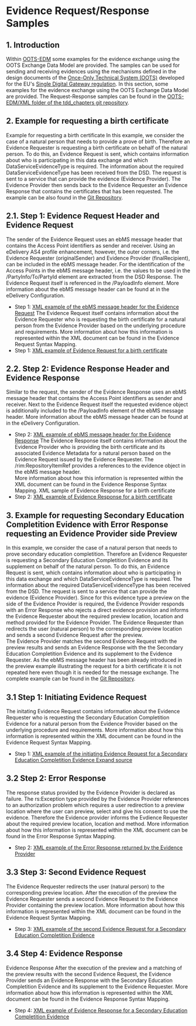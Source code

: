# Evidence Request/Response Samples

## 1. Introduction 

Within [OOTS-EDM](https://ec.europa.eu/digital-building-blocks/wikis/pages/viewpage.action?pageId=489653731) some examples for the evidence exchange using the OOTS Exchange Data Model are provided. The samples can be used for sending and receiving evidences using the mechanisms 
defined in the design documents of the [Once-Only Technical System (OOTS)](https://ec.europa.eu/cefdigital/wiki/display/CEFDIGITAL/Once+Only+Principle)
developed for the EU's [Single Digital Gateway regulation](https://ec.europa.eu/growth/single-market/single-digital-gateway_en). 
In this section, some examples for the evidence exchange using the OOTS Exchange Data Model are provided. 
The Request-Response samples can be found in the [OOTS-EDM/XML folder of the tdd_chapters git repository](https://ec.europa.eu/digital-building-blocks/code/projects/OOP/repos/tdd_chapters/browse/OOTS-EDM/xml).

## 2. Example for requesting a birth certificate 
Example for requesting a birth certificate In this example, we consider the case of a natural person that needs to provide a prove of birth. 
Therefore an Evidence Requester is requesting a birth certificate on behalf of the natural person. To do this, an Evidence Request is sent, which 
contains information about who is participating in this data exchange and which DataServiceEvidenceType is required. 
The information about the required DataServiceEvidenceType has been received from the DSD. The request is sent to a service that can provide the 
evidence (Evidence Provider). The Evidence Provider then sends back to the Evidence Requester an Evidence Response that contains the certificates 
that has been requested. The  example can be also found in the [Git Repository](https://ec.europa.eu/digital-building-blocks/code/projects/OOP/repos/tdd_chapters/browse/OOTS-EDM/xml/Request-Response%20Samples/Birth%20Certificate). 

##     2.1. Step 1: Evidence Request Header and Evidence Request 
The sender of the Evidence Request uses an ebMS message header that contains the Access Point identifiers as sender and receiver. Using an eDelivery AS4 profile enhancement, however, the outer corners, i.e. the Evidence Requester 
(originalSender) and Evidence Provider (finalRecipient), can be included in the ebMS message header. For the identification of the Access Points in 
the ebMS message header, i.e. the values to be used in the /PartyInfo/To/PartyId element are extracted from the DSD Response. The Evidence Request itself 
is referenced in the /PayloadInfo element. More information about the ebMS message header can be found at in the eDelivery Configuration. 
* Step 1: [XML example of the ebMS message header for the Evidence Request](https://ec.europa.eu/digital-building-blocks/code/projects/OOP/repos/tdd_chapters/browse/OOTS-EDM/xml/Request-Response%20Samples/Birth%20Certificate/oots_request_header.xml) 
The Evidence Request itself contains information about the Evidence Requester who is requesting the birth certificate for a natural person from the Evidence Provider based on the underlying procedure 
and requirements. More information about how this information is represented within the XML document can be found in the Evidence Request Syntax Mapping. 
* Step 1: [XML example of Evidence Request for a birth certificate](https://ec.europa.eu/digital-building-blocks/code/projects/OOP/repos/tdd_chapters/browse/OOTS-EDM/xml/Request-Response%20Samples/Birth%20Certificate/oots_request.xml)

##     2.2. Step 2: Evidence Response Header and Evidence Response 
Similar to the request, the sender of the Evidence Response uses an ebMS message header 
that contains the Access Point identifiers as sender and receiver. Next to the Evidence Request itself the requested evidence object is additionally 
included to the /PayloadInfo element of the ebMS message header. More information about the ebMS message header can be found at in the eDelivery Configuration. 
* Step 2: [XML example of ebMS message header for the Evidence Response](https://ec.europa.eu/digital-building-blocks/code/projects/OOP/repos/tdd_chapters/browse/OOTS-EDM/xml/Request-Response%20Samples/Birth%20Certificate/oots_response_header.xml) 
The Evidence Response itself contains information about the Evidence 
Provider who is providing the birth certificate and its associated Evidence Metadata for a natural person based on the Evidence Request issued by the 
Evidence Requester. The /rim:RepositoryItemRef provides a references to the evidence object in the ebMS message header.  
More information about how this information is represented within the XML document can be found in the Evidence Response Syntax Mapping. 
XML sample of Evidence Response for a birth certificate 
* Step 2: [XML example of Evidence Response for a birth certificate](https://ec.europa.eu/digital-building-blocks/code/projects/OOP/repos/tdd_chapters/browse/OOTS-EDM/xml/Request-Response%20Samples/Birth%20Certificate/oots_response.xml) 

## 3. Example for requesting Secondary Education Completition Evidence with Error Response requesting an Evidence Provider side Preview 
In this example, we consider the case of a natural person that needs to prove secondary education completition. 
Therefore an Evidence Requester is requesting a Secondary Education Completition Evidence and its supplement on behalf of the natural person. 
To do this, an Evidence Request is sent, which contains information about who is participating in this data exchange and which DataServiceEvidenceType is required. 
The information about the required DataServiceEvidenceType has been received from the DSD. The request is sent to a service that can provide the evidence
(Evidence Provider). 
  Since for this evidence type a preview on the side of the Evidence Provider is required, the Evidence Provider responds with an 
Error Response who rejects a direct evidence provision and informs the Evidence Requester about the required preview location, location and method 
provided for the Evidence Provider. The Evidence Requester than redirects the user (natural person) to the corresponding preview location and sends 
a second Evidence Request after the preview.  
  The Evidence Provider matches the second Evidence Request with the preview results and sends an 
Evidence Response with the the Secondary Education Completition Evidence and its supplement to the Evidence Requester. As the ebMS message header 
has been already introduced in the preview example illustrating the request for a birth certificate it is not repeated here even though it is needed 
for the message exchange. 
  The complete example can be found in the [Git Repository](https://ec.europa.eu/digital-building-blocks/code/projects/OOP/repos/tdd_chapters/browse/OOTS-EDM/xml/Request-Response%20Samples/Secondary%20Education%20Completion%20Evidence). 

##     3.1 Step 1: Initiating Evidence Request 
The initating Evidence Request contains information about the Evidence Requester who is requesting the Secondary Education Completition Evidence 
for a natural person from the Evidence Provider based on the underlying procedure and requirements. More information about how this information is 
represented within the XML document can be found in the Evidence Request Syntax Mapping. 
* Step 1: [XML example of the initiating Evidence Request for a Secondary Education Completition Evidence Expand source](https://ec.europa.eu/digital-building-blocks/code/projects/OOP/repos/tdd_chapters/browse/OOTS-EDM/xml/Request-Response%20Samples/Secondary%20Education%20Completion%20Evidence/oots_request1_preview.xml) 

##     3.2 Step 2: Error Response 
The response status provided by the Evidence Provider is declared as failure. The rs:Exception type provided by the Evidence Provider references to an 
authorization problem which requires a user redirection to a preview location where the user can preview, select and give his consent to use the evidence. 
Therefore the Evidence provider informs the Evdience Requester about the required preview location, location and method. 
More information about how this information is represented within the XML document can be found in the Error Response Syntax Mapping.
* Step 2: [XML example of the Error Response returned by the Evidence Provider](https://ec.europa.eu/digital-building-blocks/code/projects/OOP/repos/tdd_chapters/browse/OOTS-EDM/xml/Request-Response%20Samples/Secondary%20Education%20Completion%20Evidence/oots_exception_preview.xml)

##     3.3 Step 3: Second Evidence Request 
The Evidence Requester redirects the user (natural person) to the corresponding preview location. 
After the execution of the preview the Evidence Requester sends a second Evidence Request to the Evidence Provider containing the preview location. 
More information about how this information is represented within the XML document can be found in the Evidence Request Syntax Mapping. 
* Step 3: [XML example of the second Evidence Request for a Secondary Education Completition Evidence](https://ec.europa.eu/digital-building-blocks/code/projects/OOP/repos/tdd_chapters/browse/OOTS-EDM/xml/Request-Response%20Samples/Secondary%20Education%20Completion%20Evidence/oots_request2_after_preview.xml)

##     3.4 Step 4: Evidence Response 
Evidence Response After the execution of the preview and a matching of the preview results with the second Evidence Request, 
the Evidence Provider sends an Evidence Response with the Secondary Education Completition Evidence and its supplement to the Evidence Requester. 
More information about how this information is represented within the XML document can be found in the Evidence Response Syntax Mapping. 
* Step 4: [XML example of Evidence Response for a Secondary Education Completition Evidence](https://ec.europa.eu/digital-building-blocks/code/projects/OOP/repos/tdd_chapters/browse/OOTS-EDM/xml/Request-Response%20Samples/Secondary%20Education%20Completion%20Evidence/oots_response.xml)



